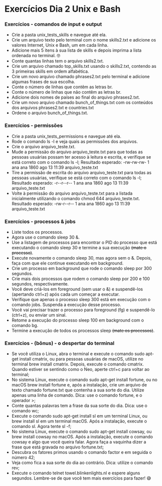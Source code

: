 # Exercícios Dia 2 Unix e Bash


### Exercícios - comandos de input e output

- Crie a pasta unix_tests_skills e navegue até ela.
- Crie um arquivo texto pelo terminal com o nome skills2.txt e adicione os valores Internet, Unix e Bash, um em cada linha.
- Adicione mais 5 itens à sua lista de skills e depois imprima a lista ordenada no terminal. 🤓
- Conte quantas linhas tem o arquivo skills2.txt.
- Crie um arquivo chamado top_skills.txt usando o skills2.txt, contendo as 3 primeiras skills em ordem alfabética.
- Crie um novo arquivo chamado phrases2.txt pelo terminal e adicione algumas frases de sua escolha.
- Conte o número de linhas que contêm as letras br.
- Conte o número de linhas que não contêm as letras br.
- Adicione dois nomes de países ao final do arquivo phrases2.txt.
- Crie um novo arquivo chamado bunch_of_things.txt com os conteúdos dos arquivos phrases2.txt e countries.txt
- Ordene o arquivo bunch_of_things.txt.


### Exercícios - permissões

- Crie a pasta unix_tests_permissions e navegue até ela.
- Rode o comando ls -l e veja quais as permissões dos arquivos.
- Crie o arquivo arquivo_teste.txt.
- Mude a permissão do arquivo arquivo_teste.txt para que todas as pessoas usuárias possam ter acesso à leitura e escrita, e verifique se está correto com o comando ls -l;
Resultado esperado: -rw-rw-rw- 1 ana ana 1860 ago 13 11:39 arquivo_teste.txt
- Tire a permissão de escrita do arquivo arquivo_teste.txt para todas as pessoas usuárias, verifique se está correto com o comando ls -l;
Resultado esperado: -r--r--r-- 1 ana ana 1860 ago 13 11:39 arquivo_teste.txt
- Volte à permissão do arquivo arquivo_teste.txt para a listada inicialmente utilizando o comando chmod 644 arquivo_teste.txt.
Resultado esperado: -rw-r--r-- 1 ana ana 1860 ago 13 11:39 arquivo_teste.txt


### Exercícios - processos & jobs

- Liste todos os processos.
- Agora use o comando sleep 30 &.
- Use a listagem de processos para encontrar o PID do processo que está executando o comando sleep 30 e termine a sua execução ~~(mate o processo)~~.
- Execute novamente o comando sleep 30, mas agora sem o &. Depois, faça com que ele continue executando em background.
- Crie um processo em background que rode o comando sleep por 300 segundos.
- Crie mais dois processos que rodem o comando sleep por 200 e 100 segundos, respectivamente.
- Você deve criá-los em foreground (sem usar o &) e suspendê-los (apertando ctrl+z) após cada um começar a executar.
- Verifique que apenas o processo sleep 300 está em execução com o comando jobs. Suspenda a execução desse processo.
- Você vai precisar trazer o processo para foreground (fg) e suspendê-lo (ctrl+z), ou enviar um sinal.
- Retome a execução do processo sleep 100 em background com o comando bg.
- Termine a execução de todos os processos sleep ~~(mate os processos)~~.


### Exercícios - (bônus) - o despertar do terminal

- Se você utiliza o Linux, abra o terminal e execute o comando sudo apt-get install cmatrix, ou para pessoas usuárias de macOS, utilize no terminal brew install cmatrix. Depois, execute o comando cmatrix. Quando estiver se sentindo como o Neo, aperte ctrl+c para voltar ao terminal;
- No sistema Linux, execute o comando sudo apt-get install fortune, ou no macOS brew install fortune e, após a instalação, crie um arquivo de texto chamado fortune.txt que contenha a sua sorte do dia. Utilize apenas uma linha de comando. Dica: use o comando fortune, e o operador >;
- Conte quantas palavras tem a frase da sua sorte do dia. Dica: use o comando wc;
- Execute o comando sudo apt-get install sl em um terminal Linux, ou brew install sl em um terminal macOS. Após a instalação, execute o comando sl. Agora tente sl -f;
- No sistema Linux, execute o comando sudo apt-get install cowsay, ou brew install cowsay no macOS. Após a instalação, execute o comando cowsay e algo que você queira falar. Agora faça a vaquinha dizer a frase que está gravada no arquivo fortune.txt;
- Descubra os fatores primos usando o comando factor e em seguida o número 42;
- Veja como fica a sua sorte do dia ao contrário. Dica: utilize o comando rev;
- Execute o comando telnet towel.blinkenlights.nl e espere alguns segundos. Lembre-se de que você tem mais exercícios para fazer! 😅